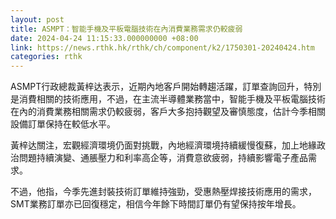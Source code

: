 ```yaml
---
layout: post
title: ASMPT：智能手機及平板電腦技術在內消費業務需求仍較疲弱
date: 2024-04-24 11:15:33.000000000 +08:00
link: https://news.rthk.hk/rthk/ch/component/k2/1750301-20240424.htm
categories: rthk
---
```


ASMPT行政總裁黃梓达表示，近期內地客戶開始轉趨活躍，訂單查詢回升，特別是消費相關的技術應用，不過，在主流半導體業務當中，智能手機及平板電腦技術在內的消費業務相關需求仍較疲弱，客戶大多抱持觀望及審慎態度，估計今季相關設備訂單保持在較低水平。

黃梓达關注，宏觀經濟環境仍面對挑戰，內地經濟環境持續緩慢復蘇，加上地緣政治問題持續演變、通脹壓力和利率高企等，消費意欲疲弱，持續影響電子產品需求。 

不過，他指，今季先進封裝技術訂單維持強勁，受惠熱壓焊接技術應用的需求，SMT業務訂單亦已回復穩定，相信今年餘下時間訂單仍有望保持按年增長。
